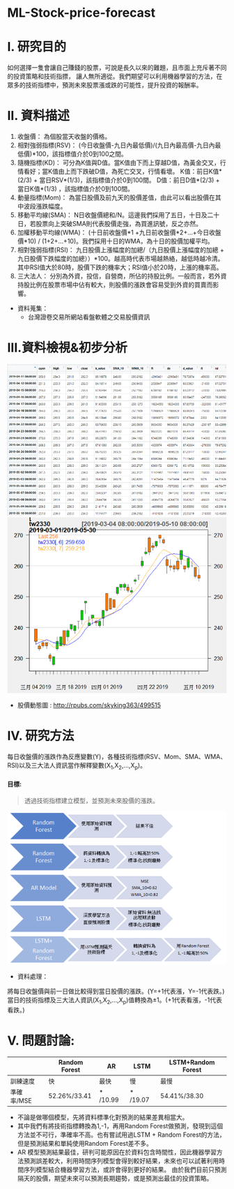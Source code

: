 # ML-Stock-price-forecast

# I. 研究目的

如何選擇一隻會讓自己賺錢的股票，可說是長久以來的難題，且市面上充斥著不同的投資策略和技術指摽，
讓人無所適從。我們期望可以利用機器學習的方法，在眾多的技術指標中，預測未來股票漲或跌的可能性，提升投資的報酬率。

# II.	資料描述

1.	收盤價： 
    為個股當天收盤的價格。
2.	相對強弱指標(RSV)：
    (今日收盤價-九日內最低價)/(九日內最高價-九日內最低價)\*100，該指標值介於0到100之間。
3.	隨機指標(KD)：
    可分為K值與D值。當K值由下而上穿越D值，為黃金交叉，行情看好；當K值由上而下跌破D值，為死亡交叉，行情看壞。
    K值：前日K值*(2/3) + 當日RSV*(1/3)，該指標值介於0到100間。
    D值：前日D值*(2/3) + 當日K值*(1/3) ，該指標值介於0到100間。
4.	動量指標(Mom)：
    為當日股價及前九天的股價差值，由此可以看出股價在其中波段漲跌幅度。
5.	移動平均線(SMA)：
    N日收盤價總和/N。這邊我們採用了五日，十日及二十日，若股票向上突破SMA則代表股價走強，為買進訊號，反之亦然。
6.	加權移動平均線(WMA)：
    (十日前收盤價\*1 +九日前收盤價\*2+…+今日收盤價\*10) / (1+2+…+10)。我們採用十日的WMA，為十日的股價加權平均。
7.	相對強弱指標(RSI)：
    九日股價上漲幅度的加總/（九日股價上漲幅度的加總 + 九日股價下跌幅度的加總））\*100。越高時代表市場越熱絡，越低時越冷清。其中RSI值大於80時，股價下跌的機率大；RSI值小於20時，上漲的機率高。
8.	三大法人：
    分別為外資，投信，自營商，所佔的持股比例。一般而言，若外資持股比例在股票市場中佔有較大，則股價的漲跌會容易受到外資的買賣而影響。
    
* 資料蒐集：
   - 台灣證卷交易所網站看盤軟體之交易股價資訊

# III.資料檢視&初步分析

![image](https://github.com/oicjacky/ML-Stock-price-forecast/blob/master/data.png)
![image](https://github.com/oicjacky/ML-Stock-price-forecast/blob/master/pic01.png)

* 股價動態圖 : <http://rpubs.com/skyking363/499515>

# IV.	研究方法

每日收盤價的漲跌作為反應變數(Y)，各種技術指標(RSV、Mom、SMA、WMA、RSI)以及三大法人資訊當作解釋變數(X<sub>1</sub>,X<sub>2</sub>,…,X<sub>p</sub>)。

#### 目標:
 > 透過技術指標建立模型，並預測未來股價的漲跌。

![image](https://github.com/oicjacky/ML-Stock-price-forecast/blob/master/pic02.PNG)

* 資料處理：

將每日收盤價與前一日做比較得到當日股價的漲跌。(Y=+1代表漲，Y=-1代表跌。)
當日的技術指標及三大法人資訊(X<sub>1</sub>,X<sub>2</sub>,…,X<sub>p</sub>)值轉換為±1。(+1代表看漲，-1代表看跌。)

# V. 問題討論:

|   |Random Forest|AR       |LSTM|LSTM+Random Forest|
|---|-------------|---------|----|--------------|
|訓練速度|快       |最快     |慢   |最慢|
|準確率/MSE|52.26%/33.41 |\* /10.99|\* /19.07|54.41%/38.30|


  - 不論是做哪個模型，先將資料標準化對預測的結果差異相當大。
  - 其中我們有將技術指標轉換為1,-1，再用Random Forest做預測，發現到這個方法並不可行，準確率不高。也有嘗試用過LSTM + Random Forest的方法，但是預測結果和單純使用Random Forest差不多。
  - AR 模型預測結果最佳，研判可能原因在於資料包含時間性，因此機器學習方法預測誤差較大，利用時間序列模型會得到較好結果，未來也可以試著利用時間序列模型結合機器學習方法，或許會得到更好的結果。 由於我們目前只預測隔天的股價，期望未來可以預測長期趨勢，或是預測出最佳的投資策略。


